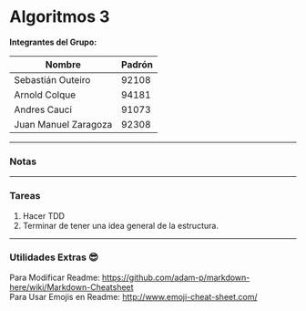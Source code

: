 # Algoritmos 3

__Integrantes del Grupo:__   

| Nombre                | Padrón       |
| --------------------- |--------------| 
| Sebastián Outeiro     | 92108        |
| Arnold Colque         | 94181        |
| Andres Cauci          | 91073        |
| Juan Manuel Zaragoza  | 92308        |

__________
### Notas  

   
__________
### Tareas

1. Hacer TDD
2. Terminar de tener una idea general de la estructura. 

____________
### Utilidades Extras :sunglasses:

Para Modificar Readme:
https://github.com/adam-p/markdown-here/wiki/Markdown-Cheatsheet  
Para Usar Emojis en Readme: 
http://www.emoji-cheat-sheet.com/
